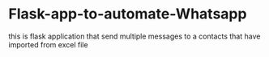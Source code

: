 # Flask-app-to-automate-Whatsapp
this is flask application that send multiple messages to a contacts that have imported from excel file
